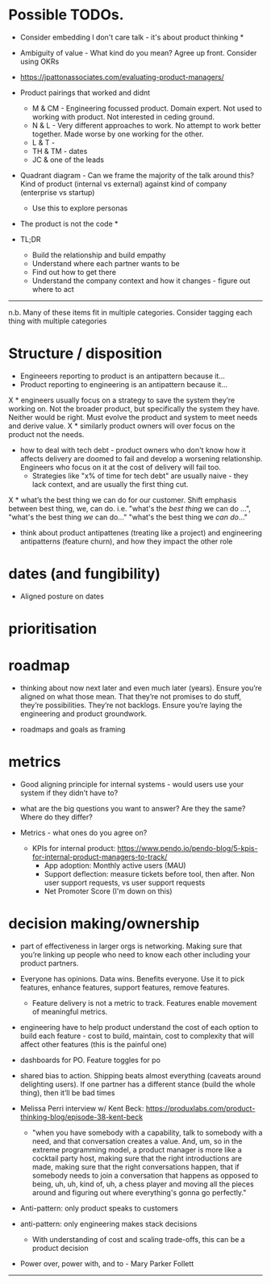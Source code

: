 # Possible TODOs.

* Consider embedding I don't care talk - it's about product thinking
  * 
* Ambiguity of value - What kind do you mean? Agree up front. Consider using OKRs

* https://jpattonassociates.com/evaluating-product-managers/


* Product pairings that worked and didnt
  * M & CM - Engineering focussed product. Domain expert. Not used to working with product. Not interested in ceding ground.
  * N & L - Very different approaches to work. No attempt to work better together. Made worse by one working for the other. 
  * L & T - 
  * TH & TM - dates
  * JC & one of the leads


* Quadrant diagram - Can we frame the majority of the talk around this? Kind of product (internal vs external) against kind of company (enterprise vs startup)
  * Use this to explore personas



* The product is not the code
  * 

* TL;DR
  * Build the relationship and build empathy
  * Understand where each partner wants to be
  * Find out how to get there
  * Understand the company context and how it changes - figure out where to act




---

n.b. Many of these items fit in multiple categories. Consider tagging each thing with multiple categories


# Structure / disposition

* Engineeers reporting to product is an antipattern because it... 
* Product reporting to engineering is an antipattern because it...


X * engineers usually focus on a strategy to save the system they’re working on. Not the broader product, but specifically the system they have. Neither would be right. Must evolve the product and system to meet needs and derive value.
X * similarly product owners will over focus on the product not the needs.

* how to deal with tech debt - product owners who don't know how it affects delivery are doomed to fail and develop a worsening relationship. Engineers who focus on it at the cost of delivery will fail too.
  * Strategies like "x% of time for tech debt" are usually naive - they lack context, and are usually the first thing cut.


X * what’s the best thing we can do for our customer. Shift emphasis between best thing, we, can do. i.e. "what's the *best thing* we can do ...", "what's the best thing *we* can do..." "what's the best thing we *can do*..."

* think about product antipattenes (treating like a project) and engineering antipatterns (feature churn), and how they impact the other role



# dates (and fungibility)

* Aligned posture on dates

# prioritisation


# roadmap

* thinking about now next later and even much later (years). Ensure you’re aligned on what those mean. That they’re not promises to do stuff, they’re possibilities. They’re not backlogs. Ensure you’re laying the engineering and product groundwork.

* roadmaps and goals as framing

# metrics

* Good aligning principle for internal systems - would users use your system if they didn’t have to?

* what are the big questions you want to answer? Are they the same? Where do they differ?
* Metrics - what ones do you agree on?
  * KPIs for internal product: https://www.pendo.io/pendo-blog/5-kpis-for-internal-product-managers-to-track/
    * App adoption: Monthly active users (MAU)
    * Support deflection: measure tickets before tool, then after. Non user support requests, vs user support requests
    * Net Promoter Score (I'm down on this)

# decision making/ownership

* part of effectiveness in larger orgs is networking. Making sure that you’re linking up people who need to know each other including your product partners.

* Everyone has opinions. Data wins. Benefits everyone. Use it to pick features, enhance features, support features, remove features.
  * Feature delivery is not a metric to track. Features enable movement of meaningful metrics.

* engineering have to help product understand the cost of each option to build each feature - cost to build, maintain, cost to complexity that will affect other features (this is the painful one)

* dashboards for PO. Feature toggles for po

* shared bias to action. Shipping beats almost everything (caveats around delighting users). If one partner has a different stance (build the whole thing), then it’ll be bad times


* Melissa Perri interview w/ Kent Beck: https://produxlabs.com/product-thinking-blog/episode-38-kent-beck
  * "when you have somebody with a capability, talk to somebody with a need, and that conversation creates a value. And, um, so in the extreme programming model, a product manager is more like a cocktail party host, making sure that the right introductions are made, making sure that the right conversations happen, that if somebody needs to join a conversation that happens as opposed to being, uh, uh, kind of, uh, a chess player and moving all the pieces around and figuring out where everything's gonna go perfectly."

* Anti-pattern: only product speaks to customers
* anti-pattern: only engineering makes stack decisions
  * With understanding of cost and scaling trade-offs, this can be a product decision

* Power over, power with, and to - Mary Parker Follett


---

